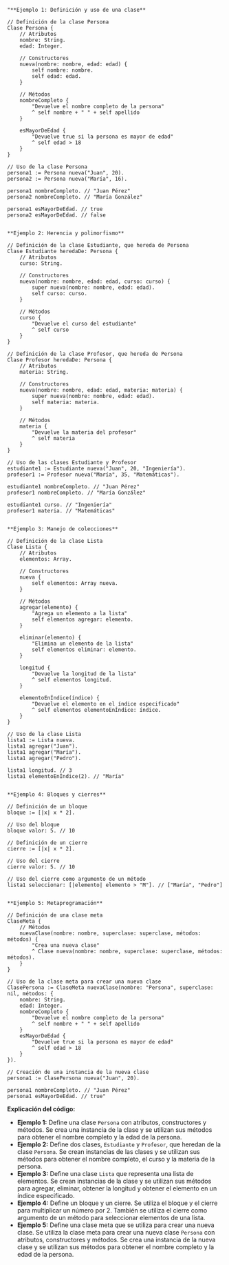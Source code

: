 ```smalltalk
"**Ejemplo 1: Definición y uso de una clase**

// Definición de la clase Persona
Clase Persona {
    // Atributos
    nombre: String.
    edad: Integer.

    // Constructores
    nueva(nombre: nombre, edad: edad) {
        self nombre: nombre.
        self edad: edad.
    }

    // Métodos
    nombreCompleto {
        "Devuelve el nombre completo de la persona"
        ^ self nombre + " " + self apellido
    }

    esMayorDeEdad {
        "Devuelve true si la persona es mayor de edad"
        ^ self edad > 18
    }
}

// Uso de la clase Persona
persona1 := Persona nueva("Juan", 20).
persona2 := Persona nueva("María", 16).

persona1 nombreCompleto. // "Juan Pérez"
persona2 nombreCompleto. // "María González"

persona1 esMayorDeEdad. // true
persona2 esMayorDeEdad. // false


**Ejemplo 2: Herencia y polimorfismo**

// Definición de la clase Estudiante, que hereda de Persona
Clase Estudiante heredaDe: Persona {
    // Atributos
    curso: String.

    // Constructores
    nueva(nombre: nombre, edad: edad, curso: curso) {
        super nueva(nombre: nombre, edad: edad).
        self curso: curso.
    }

    // Métodos
    curso {
        "Devuelve el curso del estudiante"
        ^ self curso
    }
}

// Definición de la clase Profesor, que hereda de Persona
Clase Profesor heredaDe: Persona {
    // Atributos
    materia: String.

    // Constructores
    nueva(nombre: nombre, edad: edad, materia: materia) {
        super nueva(nombre: nombre, edad: edad).
        self materia: materia.
    }

    // Métodos
    materia {
        "Devuelve la materia del profesor"
        ^ self materia
    }
}

// Uso de las clases Estudiante y Profesor
estudiante1 := Estudiante nueva("Juan", 20, "Ingeniería").
profesor1 := Profesor nueva("María", 35, "Matemáticas").

estudiante1 nombreCompleto. // "Juan Pérez"
profesor1 nombreCompleto. // "María González"

estudiante1 curso. // "Ingeniería"
profesor1 materia. // "Matemáticas"


**Ejemplo 3: Manejo de colecciones**

// Definición de la clase Lista
Clase Lista {
    // Atributos
    elementos: Array.

    // Constructores
    nueva {
        self elementos: Array nueva.
    }

    // Métodos
    agregar(elemento) {
        "Agrega un elemento a la lista"
        self elementos agregar: elemento.
    }

    eliminar(elemento) {
        "Elimina un elemento de la lista"
        self elementos eliminar: elemento.
    }

    longitud {
        "Devuelve la longitud de la lista"
        ^ self elementos longitud.
    }

    elementoEnÍndice(índice) {
        "Devuelve el elemento en el índice especificado"
        ^ self elementos elementoEnÍndice: índice.
    }
}

// Uso de la clase Lista
lista1 := Lista nueva.
lista1 agregar("Juan").
lista1 agregar("María").
lista1 agregar("Pedro").

lista1 longitud. // 3
lista1 elementoEnÍndice(2). // "María"


**Ejemplo 4: Bloques y cierres**

// Definición de un bloque
bloque := [|x| x * 2].

// Uso del bloque
bloque valor: 5. // 10

// Definición de un cierre
cierre := [|x| x * 2].

// Uso del cierre
cierre valor: 5. // 10

// Uso del cierre como argumento de un método
lista1 seleccionar: [|elemento| elemento > "M"]. // ["María", "Pedro"]


**Ejemplo 5: Metaprogramación**

// Definición de una clase meta
ClaseMeta {
    // Métodos
    nuevaClase(nombre: nombre, superclase: superclase, métodos: métodos) {
        "Crea una nueva clase"
        ^ Clase nueva(nombre: nombre, superclase: superclase, métodos: métodos).
    }
}

// Uso de la clase meta para crear una nueva clase
ClasePersona := ClaseMeta nuevaClase(nombre: "Persona", superclase: nil, métodos: {
    nombre: String.
    edad: Integer.
    nombreCompleto {
        "Devuelve el nombre completo de la persona"
        ^ self nombre + " " + self apellido
    }
    esMayorDeEdad {
        "Devuelve true si la persona es mayor de edad"
        ^ self edad > 18
    }
}).

// Creación de una instancia de la nueva clase
persona1 := ClasePersona nueva("Juan", 20).

persona1 nombreCompleto. // "Juan Pérez"
persona1 esMayorDeEdad. // true"
```

**Explicación del código:**

* **Ejemplo 1:** Define una clase `Persona` con atributos, constructores y métodos. Se crea una instancia de la clase y se utilizan sus métodos para obtener el nombre completo y la edad de la persona.
* **Ejemplo 2:** Define dos clases, `Estudiante` y `Profesor`, que heredan de la clase `Persona`. Se crean instancias de las clases y se utilizan sus métodos para obtener el nombre completo, el curso y la materia de la persona.
* **Ejemplo 3:** Define una clase `Lista` que representa una lista de elementos. Se crean instancias de la clase y se utilizan sus métodos para agregar, eliminar, obtener la longitud y obtener el elemento en un índice especificado.
* **Ejemplo 4:** Define un bloque y un cierre. Se utiliza el bloque y el cierre para multiplicar un número por 2. También se utiliza el cierre como argumento de un método para seleccionar elementos de una lista.
* **Ejemplo 5:** Define una clase meta que se utiliza para crear una nueva clase. Se utiliza la clase meta para crear una nueva clase `Persona` con atributos, constructores y métodos. Se crea una instancia de la nueva clase y se utilizan sus métodos para obtener el nombre completo y la edad de la persona.